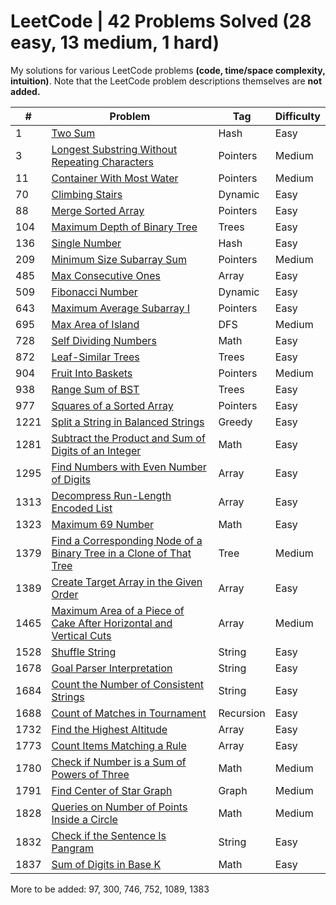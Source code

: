 # LeetCode | 42 Problems Solved (28 easy, 13 medium, 1 hard)
My solutions for various LeetCode problems **(code, time/space complexity, intuition)**.
Note that the LeetCode problem descriptions themselves are **not added.**

\# | Problem | Tag | Difficulty
---|---|---|---
1 | [Two Sum](/Hash/Problem1.java) | Hash | Easy 
3 | [Longest Substring Without Repeating Characters](/Pointers/Problem3.java) | Pointers | Medium
11 | [Container With Most Water](/Pointers/Problem11.java) | Pointers | Medium
70 | [Climbing Stairs](/Dynamic/Problem70.java) | Dynamic | Easy
88 | [Merge Sorted Array](/Pointers/Problem88.java) | Pointers | Easy
104 | [Maximum Depth of Binary Tree](/Trees/Problem104.java) | Trees | Easy 
136 | [Single Number](/Hash/Problem136.java) | Hash | Easy
209 | [Minimum Size Subarray Sum](/Pointers/Problem209.java) | Pointers | Medium
485 | [Max Consecutive Ones](/Array/Problem485.java) | Array | Easy
509 | [Fibonacci Number](/Dynamic/Problem509.java) | Dynamic | Easy
643 | [Maximum Average Subarray I](/Pointers/Problem643.java) | Pointers | Easy
695 | [Max Area of Island](/DFS/Problem695.java) | DFS | Medium
728 | [Self Dividing Numbers](/Math/Problem728.java) | Math | Easy
872 | [Leaf-Similar Trees](/Trees/Problem872.java) | Trees | Easy 
904 | [Fruit Into Baskets](/Pointers/Problem904.java) | Pointers | Medium
938 | [Range Sum of BST](/Trees/Problem938.java) | Trees | Easy 
977 | [Squares of a Sorted Array](/Pointers/Problem977.java) | Pointers | Easy
1221 | [Split a String in Balanced Strings](/Greedy/Problem1221.java) | Greedy | Easy
1281 | [Subtract the Product and Sum of Digits of an Integer](/Math/Problem1281.java) | Math | Easy
1295 | [Find Numbers with Even Number of Digits](/Array/Problem1295.java) | Array | Easy
1313 | [Decompress Run-Length Encoded List](/Array/Problem1313.java) | Array | Easy
1323 | [Maximum 69 Number](/Math/Problem1323.java) | Math | Easy
1379 | [Find a Corresponding Node of a Binary Tree in a Clone of That Tree](/Trees/Problem1379.java) | Tree | Medium
1389 | [Create Target Array in the Given Order](/Array/Problem1389.java) | Array | Easy
1465 | [Maximum Area of a Piece of Cake After Horizontal and Vertical Cuts](/Array/Problem1465.java) | Array | Medium
1528 | [Shuffle String](/String/Problem1528.java) | String | Easy
1678 | [Goal Parser Interpretation](/String/Problem1678.java) | String | Easy
1684 | [Count the Number of Consistent Strings](/String/Problem1684.java) | String | Easy
1688 | [Count of Matches in Tournament](/Recursion/Problem1688.java) | Recursion | Easy
1732 | [Find the Highest Altitude](/Array/Problem1732.java) | Array | Easy
1773 | [Count Items Matching a Rule](/Array/Problem1773.java) | Array | Easy
1780 | [Check if Number is a Sum of Powers of Three](/Math/Problem1780.java) | Math | Medium
1791 | [Find Center of Star Graph](/Graph/Problem1791.java) | Graph | Medium
1828 | [Queries on Number of Points Inside a Circle](/Math/Problem1828.java) | Math | Medium
1832 | [Check if the Sentence Is Pangram](/String/Problem1832.java) | String | Easy
1837 | [Sum of Digits in Base K](/Math/Problem1837.java) | Math | Easy

More to be added: 97, 300, 746, 752, 1089, 1383